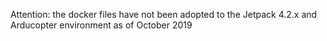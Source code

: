 Attention: the docker files have not been adopted to the Jetpack 4.2.x and Arducopter environment as of October 2019
